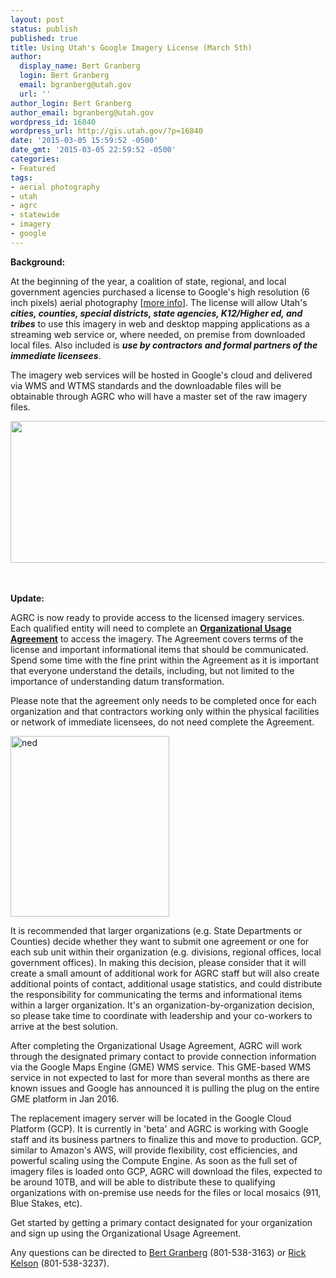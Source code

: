 ```yaml
---
layout: post
status: publish
published: true
title: Using Utah's Google Imagery License (March 5th)
author:
  display_name: Bert Granberg
  login: Bert Granberg
  email: bgranberg@utah.gov
  url: ''
author_login: Bert Granberg
author_email: bgranberg@utah.gov
wordpress_id: 16840
wordpress_url: http://gis.utah.gov/?p=16840
date: '2015-03-05 15:59:52 -0500'
date_gmt: '2015-03-05 22:59:52 -0500'
categories:
- Featured
tags:
- aerial photography
- utah
- agrc
- statewide
- imagery
- google
---
```

<p><strong>Background:</strong></p>
<p>
At the beginning of the year, a coalition of state, regional, and local government agencies purchased a license to Google's high resolution (6 inch pixels) aerial photography [<a href="http://gis.utah.gov/utah-acquires-high-resolution-aerial-photography-license/">more info</a>]. The license will allow Utah's <strong><em>cities, counties, special districts, state agencies, K12/Higher ed, and tribes</em></strong> to use this imagery in web and desktop mapping applications as a streaming web service or, where needed, on premise from downloaded local files. Also included is <strong><em>use by contractors and formal partners of the immediate licensees</strong></em>.</p>
<p>The imagery web services will be hosted in Google's cloud and delivered via WMS and WTMS standards and the downloadable files will be obtainable through AGRC who will have a master set of the raw imagery files.</p>
<p><a href="http://gis.utah.gov/wp-content/uploads/Diverging-Diamond-Interchange-Google-Imagery.png"><img src="http://gis.utah.gov/wp-content/uploads/Diverging-Diamond-Interchange-Google-Imagery-800x227.png" alt="" title="Click to enlarge" width="800" height="227" class="alignright size-large wp-image-16870" /></a></p>
<p><br><br />
<strong>Update:</strong></p>
<p>
AGRC is now ready to provide access to the licensed imagery services. Each qualified entity will need to complete an <a href="https://docs.google.com/a/utah.gov/forms/d/18FnT2fdg7nrA9xZYKUYV5UvxG0GO9w9DNFfeNG1D4TU/viewform"><strong>Organizational Usage Agreement</strong></a> to access the imagery. The Agreement covers terms of the license and important informational items that should be communicated. Spend some time with the fine print within the Agreement as it is important that everyone understand the details, including, but not limited to the importance of understanding datum transformation.</p>
<p>
Please note that the agreement only needs to be completed once for each organization and that contractors working only within the physical facilities or network of immediate licensees, do not need complete the Agreement.</p>
<p><a class="shutterset_" title="911flyer" href="https://docs.google.com/a/utah.gov/forms/d/18FnT2fdg7nrA9xZYKUYV5UvxG0GO9w9DNFfeNG1D4TU/viewform"><img class="ngg-singlepic ngg-right alignright" style="border: 0px solid black;" src="http://gis.utah.gov/wp-content/uploads/googleusageagreement.png" alt="ned" width="254" height="289" /></a></p>
<p>It is recommended that larger organizations (e.g. State Departments or Counties) decide whether they want to submit one agreement or one for each sub unit within their organization (e.g. divisions, regional offices, local government offices). In making this decision, please consider that it will create a small amount of additional work for AGRC staff but will also create additional points of contact, additional usage statistics, and could distribute the responsibility for communicating the terms and informational items within a larger organization. It's an organization-by-organization decision, so please take time to coordinate with leadership and your co-workers to arrive at the best solution.</p>
<p>
After completing the Organizational Usage Agreement, AGRC will work through the designated primary contact to provide connection information via the Google Maps Engine (GME) WMS service. This GME-based WMS service in not expected to last for more than several months as there are known issues and Google has announced it is pulling the plug on the entire GME platform in Jan 2016.</p>
<p>The replacement imagery server will be located in the Google Cloud Platform (GCP). It is currently in 'beta' and AGRC is working with Google staff and its business partners to finalize this and move to production. GCP, similar to Amazon's AWS, will provide flexibility, cost efficiencies, and powerful scaling using the Compute Engine. As soon as the full set of imagery files is loaded onto GCP, AGRC will download the files, expected to be around 10TB, and will be able to distribute these to qualifying organizations with on-premise use needs for the files or local mosaics (911, Blue Stakes, etc). </p>
<p>
Get started by getting a primary contact designated for your organization and sign up using the Organizational Usage Agreement.</p>
<p>Any questions can be directed to <a href="mailto:bgranberg@utah.gov">Bert Granberg</a> (801-538-3163) or <a href="mailto:rkelson@utah.gov">Rick Kelson</a> (801-538-3237). </p>
